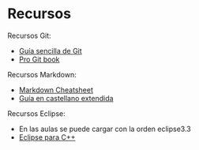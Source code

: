 # Recursos
Recursos Git:
* [Guía sencilla de Git](http://rogerdudler.github.io/git-guide/index.es.html)
* [Pro Git book](https://git-scm.com/book/en/v2)

Recursos Markdown:
* [Markdown Cheatsheet](https://github.com/adam-p/markdown-here/wiki/Markdown-Cheatsheet)
* [Guía en castellano extendida](https://joedicastro.com/pages/markdown.html)

Recursos Eclipse:
* En las aulas se puede cargar con la orden eclipse3.3
* [Eclipse para C++](https://www.eclipse.org/downloads/packages/release/photon/r/eclipse-ide-cc-developers)
